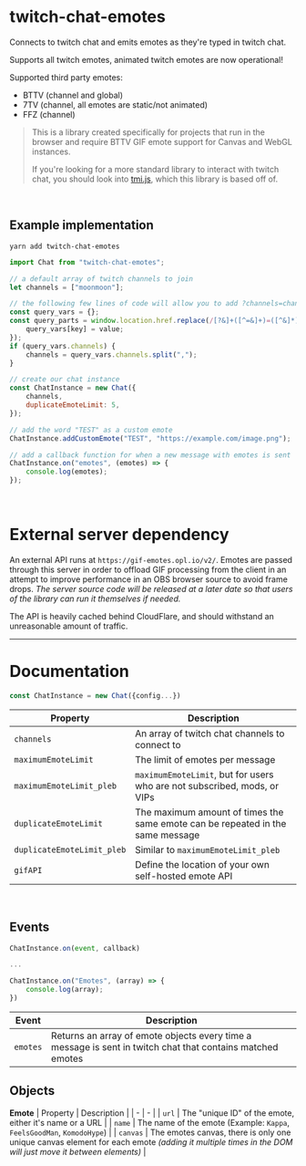 # twitch-chat-emotes

Connects to twitch chat and emits emotes as they're typed in twitch chat.

Supports all twitch emotes, animated twitch emotes are now operational!

Supported third party emotes:

- BTTV (channel and global)
- 7TV (channel, all emotes are static/not animated)
- FFZ (channel)

> This is a library created specifically for projects that run in the browser and require BTTV GIF emote support for Canvas and WebGL instances.
>
> If you're looking for a more standard library to interact with twitch chat, you should look into [tmi.js](https://github.com/tmijs/tmi.js), which this library is based off of.

&nbsp;

## Example implementation

```
yarn add twitch-chat-emotes
```

```js
import Chat from "twitch-chat-emotes";

// a default array of twitch channels to join
let channels = ["moonmoon"];

// the following few lines of code will allow you to add ?channels=channel1,channel2,channel3 to the URL in order to override the default array of channels
const query_vars = {};
const query_parts = window.location.href.replace(/[?&]+([^=&]+)=([^&]*)/gi, function (m, key, value) {
	query_vars[key] = value;
});
if (query_vars.channels) {
	channels = query_vars.channels.split(",");
}

// create our chat instance
const ChatInstance = new Chat({
	channels,
	duplicateEmoteLimit: 5,
});

// add the word "TEST" as a custom emote
ChatInstance.addCustomEmote("TEST", "https://example.com/image.png");

// add a callback function for when a new message with emotes is sent
ChatInstance.on("emotes", (emotes) => {
	console.log(emotes);
});
```

&nbsp;

# External server dependency

An external API runs at `https://gif-emotes.opl.io/v2/`. Emotes are passed through this server in order to offload GIF processing from the client in an attempt to improve performance in an OBS browser source to avoid frame drops. _The server source code will be released at a later date so that users of the library can run it themselves if needed._

The API is heavily cached behind CloudFlare, and should withstand an unreasonable amount of traffic.

---

# Documentation

```js
const ChatInstance = new Chat({config...})
```

| Property                   | Description                                                                    |
| -------------------------- | ------------------------------------------------------------------------------ |
| `channels`                 | An array of twitch chat channels to connect to                                 |
| `maximumEmoteLimit`        | The limit of emotes per message                                                |
| `maximumEmoteLimit_pleb`   | `maximumEmoteLimit`, but for users who are not subscribed, mods, or VIPs       |
| `duplicateEmoteLimit`      | The maximum amount of times the same emote can be repeated in the same message |
| `duplicateEmoteLimit_pleb` | Similar to `maximumEmoteLimit_pleb`                                            |
| `gifAPI`                   | Define the location of your own self-hosted emote API                          |

&nbsp;

## Events

```js
ChatInstance.on(event, callback)

...

ChatInstance.on("Emotes", (array) => {
	console.log(array);
})
```

| Event    | Description                                                                                                |
| -------- | ---------------------------------------------------------------------------------------------------------- |
| `emotes` | Returns an array of emote objects every time a message is sent in twitch chat that contains matched emotes |

## Objects

**Emote** | Property | Description | | - | - | | `url` | The "unique ID" of the emote, either it's name or a URL | | `name` | The name of the emote (Example: `Kappa`, `FeelsGoodMan`, `KomodoHype`) | | `canvas` | The emotes canvas, there is only one unique canvas element for each emote _(adding it multiple times in the DOM will just move it between elements)_ |
